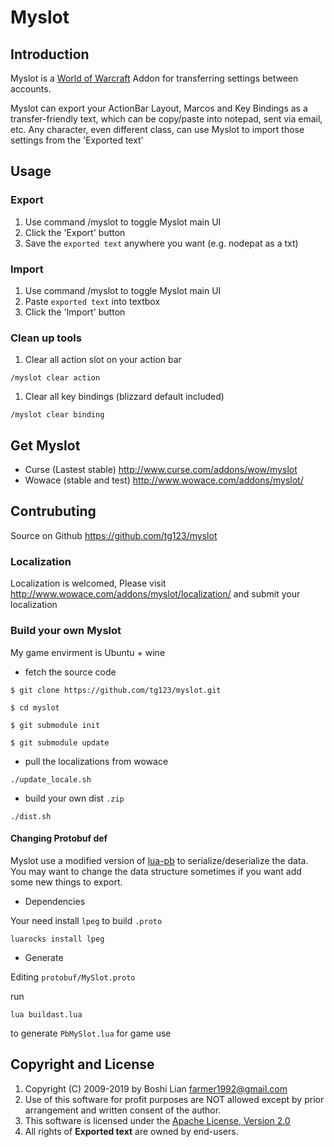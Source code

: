 # Myslot

## Introduction
Myslot is a [World of Warcraft](http://www.battle.net/wow) Addon for transferring settings between accounts.

Myslot can export your ActionBar Layout, Marcos and Key Bindings as a transfer-friendly text, 
which can be copy/paste into notepad, sent via email, etc.
Any character, even different class, can use Myslot to import those settings from the 'Exported text'

## Usage


### Export

  1. Use command /myslot to toggle Myslot main UI
  1. Click the 'Export' button
  1. Save the `exported text` anywhere you want (e.g. nodepat as a txt)

### Import
  
  1. Use command /myslot to toggle Myslot main UI
  1. Paste `exported text` into textbox
  1. Click the 'Import' button
 
### Clean up tools
  

  1. Clear all action slot on your action bar
     
    /myslot clear action

  1. Clear all key bindings (blizzard default included)
     
    /myslot clear binding


## Get Myslot

 * Curse (Lastest stable) http://www.curse.com/addons/wow/myslot
 * Wowace (stable and test) http://www.wowace.com/addons/myslot/

## Contrubuting

 Source on Github <https://github.com/tg123/myslot>

### Localization

Localization is welcomed, Please visit 
<http://www.wowace.com/addons/myslot/localization/>
and submit your localization


### Build your own Myslot

My game envirment is Ubuntu + wine

 * fetch the source code

```
$ git clone https://github.com/tg123/myslot.git

$ cd myslot

$ git submodule init

$ git submodule update 
```
 
 * pull the localizations from wowace

```
./update_locale.sh
```
 
 * build your own dist `.zip`

```
./dist.sh
```

#### Changing Protobuf def

Myslot use a modified version of [lua-pb](https://github.com/tg123/lua-pb) to serialize/deserialize the data. 
You may want to change the data structure sometimes if you want add some new things to export.

* Dependencies

Your need install `lpeg` to build `.proto`

```
luarocks install lpeg
```

 * Generate

Editing `protobuf/MySlot.proto`

run

```
lua buildast.lua
```

to generate `PbMySlot.lua` for game use

## Copyright and License
1. Copyright (C) 2009-2019 by Boshi Lian <farmer1992@gmail.com>
1. Use of this software for profit purposes are NOT allowed except by prior arrangement and written consent of the author.
1. This software is licensed under the [Apache License, Version 2.0](http://www.apache.org/licenses/LICENSE-2.0.html)
1. All rights of **Exported text** are owned by end-users.
